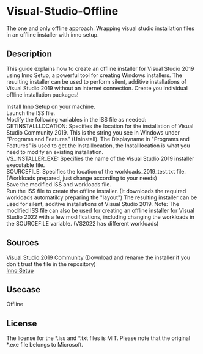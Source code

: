 # Visual-Studio-Offline
The one and only offline approach. Wrapping visual studio installation files in an offline installer with inno setup.

## Description
This guide explains how to create an offline installer for Visual Studio 2019 using Inno Setup, a powerful tool for creating Windows installers. The resulting installer can be used to perform silent, additive installations of Visual Studio 2019 without an internet connection.
Create you individual offline installation packages!

Install Inno Setup on your machine.<br>
Launch the ISS file.<br>
Modify the following variables in the ISS file as needed:<br>
GETINSTALLLOCATION: Specifies the location for the installation of Visual Studio Community 2019. This is the string you see in Windows under "Programs and Features" (Uninstall). The Displayname in "Programs and Features" is used to get the Installlocation, the Installlocation is what you need to modify an existing installation.<br>
VS_INSTALLER_EXE: Specifies the name of the Visual Studio 2019 installer executable file.<br>
SOURCEFILE: Specifies the location of the workloads_2019_test.txt file. (Workloads prepared, just change according to your needs)<br>
Save the modified ISS and workloads file.<br>
Run the ISS file to create the offline installer. (It downloads the required workloads automatilcy preparing the "layout")
The resulting installer can be used for silent, additive installations of Visual Studio 2019.
Note: The modified ISS file can also be used for creating an offline installer for Visual Studio 2022 with a few modifications, including changing the workloads in the SOURCEFILE variable. (VS2022 has different workloads)

## Sources
[Visual Studio 2019 Community](https://my.visualstudio.com/) (Download and rename the installer if you don't trust the file in the repository)<br>
[Inno Setup](https://jrsoftware.org/isinfo.php)

## Usecase
Offline

## License
The license for the *.iss and *.txt files is MIT. Please note that the original *.exe file belongs to Microsoft.

